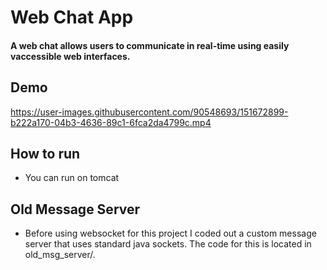 # Web Chat App

#### A web chat allows users to communicate in real-time using easily vaccessible web interfaces.


## Demo
https://user-images.githubusercontent.com/90548693/151672899-b222a170-04b3-4636-89c1-6fca2da4799c.mp4






## How to run
- You can run on tomcat

## Old Message Server
- Before using websocket for this project I coded out a custom message server that uses standard java sockets. The code for this is located in old_msg_server/.




